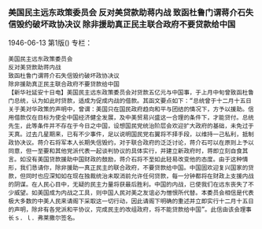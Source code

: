 ### 美国民主远东政策委员会  反对美贷款助蒋内战  致函杜鲁门谓蒋介石失信毁约破坏政协决议  除非援助真正民主联合政府不要贷款给中国

1946-06-13
第1版()
专栏：

    美国民主远东政策委员会
    反对美贷款助蒋内战
    致函杜鲁门谓蒋介石失信毁约破坏政协决议
    除非援助真正民主联合政府不要贷款给中国
    【新华社延安十日电】美国民主远东政策委员会对贷款五亿元与中国事，于上月中旬曾致函杜鲁门总统，认为如此时贷款，适成为促成内战的借款。其函文要点如下：“总统曾于十二月十五日关于美对华政策的声明中，曾谓：美国只在国民政府趋向和平与团结的情况下，方予以援助。信用借款仅在目标为使全中国经济健全发展，及中美贸易兴盛这一合理的条件下，才能贷付。总统先生，此等条件并不存在于今日之中国，设想国民党统治阶层会欢迎扩大政府的基础，未免过于天真。过去几星期来，已有不少事件，足以说明国民党右翼将不择手段，以维持一己私利，抵制政协决议。蒋介石将军本人长期失信毁约，对于联合政府的泛泛讨论，蒋介石可以在原则上予以同意，但一至要和其他党派代表一起谈判协议的具体实行，并建立新政府时，蒋即立刻自食其言。如没有美国贷款援助中国财政的鼓励，蒋介石将不至如此轻易改变他的态度。由于这种情形，我们恳请你，除非援助一真正民主的联合政府，不要贷款给中国。中国固欢迎复兴国家的贷款，但同时也应深知如在现在独裁统治未取消前允许任何贷款，每一分钟都将在财政上支援内战的阴谋。在人民心目中，无疑的民主力量将获最后胜利。中国的内战，已使我们在远东丧失了不少威望。如美国成为内战之工具，则中国人民对美之友谊必为憎恨所代替。本委员会相信是代表极大多数的中美人民来请阁下采取这一切行动，因此请阁下明确的重述并立即实行十二月十五日的声明，除非有各党派和平协议，完成民主的改组政府，将不能贷款给中国”。此信由该会理事长ｓ．ｌ．弗莱撒尔签名。
